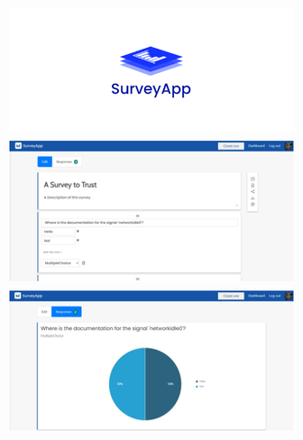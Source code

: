 <p align="center">
  <img src="https://github.com/mouadTaoussi/survey-app/blob/downloadingResultsPdf/Screenshots/newestLogo.jpg"/>
  <!-- <img src="https://github.com/mouadTaoussi/survey-app/blob/downloadingResultsPdf/Public/src/assets/logoShowCase.jpg"/> -->
</p>
<!-- # survey-app
 This repository contains the codebase of the survey app
 -->
<p align="center">
  <img src="https://github.com/mouadTaoussi/survey-app/blob/downloadingResultsPdf/Screenshots/Web_capture_22-5-2021_22447_localhost.jpeg"/>
</p>
<p align="center">
  <img src="https://github.com/mouadTaoussi/survey-app/blob/downloadingResultsPdf/Screenshots/Web_capture_22-5-2021_22528_localhost.jpeg"/>
</p>